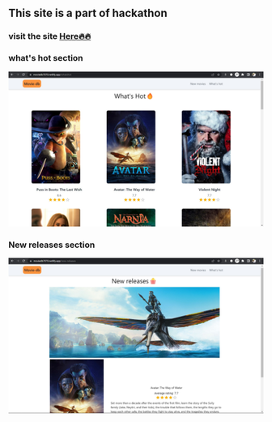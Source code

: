 ## This site is a part of hackathon

### visit the site <a href="https://moviedb7070.netlify.app/">Here🔥🔥</a>

### what's hot section

<img src="./imgs/Screenshot 2023-01-15 130957.jpg"/>

### New releases section

<img src="./imgs/Screenshot 2023-01-15 131049.jpg">

